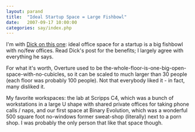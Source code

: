 ```yaml
---
layout: parand
title:  "Ideal Startup Space = Large Fishbowl"
date:   2007-09-17 10:00:00
categories: say/index.php
---
```

I'm with [Dick on this one](/web/20101222051652/http://www.burningdoor.com/askthewizard/2007/09/no_offices.html): ideal office space for a startup is a big fishbowl with no/few offices. Read Dick's post for the benefits; I largely agree with everything he says. 

For what it's worth, Overture used to be the-whole-floor-is-one-big-open-space-with-no-cubicles, so it can be scaled to much larger than 30 people \(each floor was probably 100 people\). Not that everybody liked it - in fact, many disliked it. 

My favorite workspaces: the lab at Scripps C4, which was a bunch of workstations in a large U shape with shared private offices for taking phone calls / naps, and our first space at Binary Evolution, which was a wonderful 500 square foot no-windows former sweat-shop \(literally\) next to a porn shop. I was probably the only person that like that space though.
